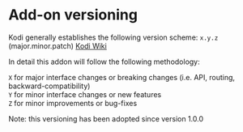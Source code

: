 # Add-on versioning

Kodi generally establishes the following version scheme: `x.y.z` (major.minor.patch)
[Kodi Wiki](https://kodi.wiki/view/Addon.xml)

In detail this addon will follow the following methodology:

`X` for major interface changes or breaking changes (i.e. API, routing, backward-compatibility)<br/>
`Y` for minor interface changes or new features<br/>
`Z` for minor improvements or bug-fixes<br/>

Note: this versioning has been adopted since version 1.0.0
